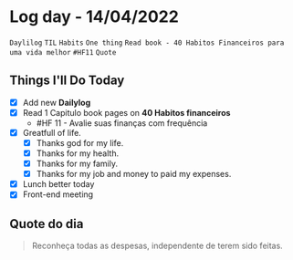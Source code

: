 # Log day - 14/04/2022

`Daylilog` `TIL` `Habits` `One thing` `Read book - 40 Habitos Financeiros para uma vida melhor` `#HF11` `Quote`  

## Things I'll Do Today

- [x] Add new **Dailylog**
- [x] Read 1 Capitulo book pages on **40 Habitos financeiros** 
  - #HF 11 - Avalie suas finanças com frequência 
- [x] Greatfull of life.
  - [x] Thanks god for my life.
  - [x] Thanks for my health.
  - [x] Thanks for my family.
  - [x] Thanks for my job and money to paid my expenses.
- [x] Lunch better today 
- [x] Front-end meeting

## Quote do dia

> Reconheça todas as despesas, independente de terem sido feitas.
